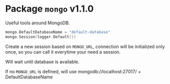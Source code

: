 # Package `mongo` v1.1.0

Useful tools around MongoDB.

```go
mongo.DefaultDatabaseName = "default-database"
mongo.Session(logger.Default())
```

Create a new session based on `MONGO_URL`, connection will be initialized only
once, so you can call it everytime your need a session.

Will wait until database is available.

If no `MONGO_URL` is defined, will use mongodb://localhost:27017/ + DefaultDatabaseName
